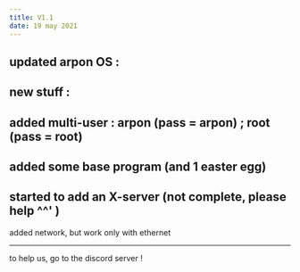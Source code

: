 ```yaml
---
title: V1.1
date: 19 may 2021
---
```

updated arpon OS :
---
new stuff :
-
added multi-user : arpon (pass = arpon) ; root (pass = root)
-
added some base program (and 1 easter egg)
-
started to add an X-server (not complete, please help ^^' )
-
added network, but work only with ethernet

---
to help us, go to the discord server !
